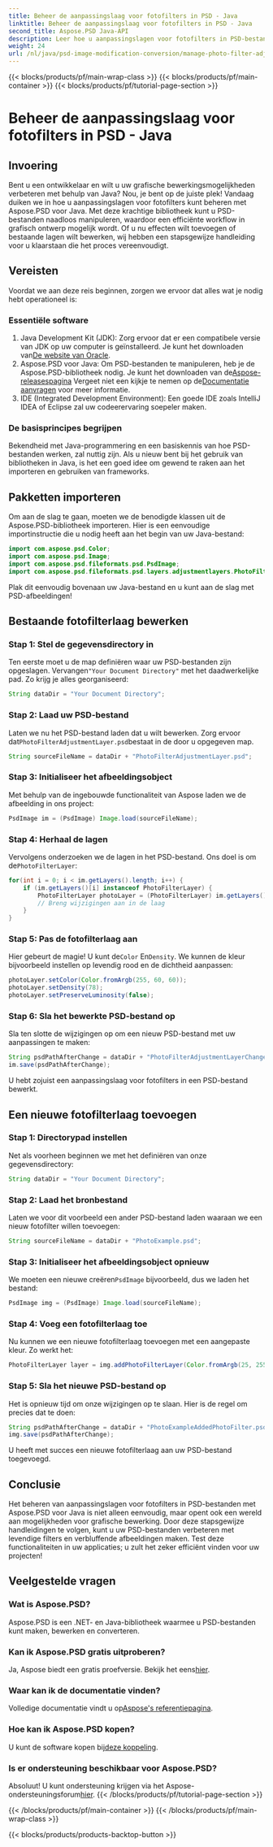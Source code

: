 ```yaml
---
title: Beheer de aanpassingslaag voor fotofilters in PSD - Java
linktitle: Beheer de aanpassingslaag voor fotofilters in PSD - Java
second_title: Aspose.PSD Java-API
description: Leer hoe u aanpassingslagen voor fotofilters in PSD-bestanden beheert met Aspose.PSD voor Java. Volg deze handleiding om moeiteloos filters te bewerken en toe te voegen.
weight: 24
url: /nl/java/psd-image-modification-conversion/manage-photo-filter-adjustment-layer-psd/
---
```


{{< blocks/products/pf/main-wrap-class >}}
{{< blocks/products/pf/main-container >}}
{{< blocks/products/pf/tutorial-page-section >}}

# Beheer de aanpassingslaag voor fotofilters in PSD - Java

## Invoering
Bent u een ontwikkelaar en wilt u uw grafische bewerkingsmogelijkheden verbeteren met behulp van Java? Nou, je bent op de juiste plek! Vandaag duiken we in hoe u aanpassingslagen voor fotofilters kunt beheren met Aspose.PSD voor Java. Met deze krachtige bibliotheek kunt u PSD-bestanden naadloos manipuleren, waardoor een efficiënte workflow in grafisch ontwerp mogelijk wordt. Of u nu effecten wilt toevoegen of bestaande lagen wilt bewerken, wij hebben een stapsgewijze handleiding voor u klaarstaan die het proces vereenvoudigt.
## Vereisten
Voordat we aan deze reis beginnen, zorgen we ervoor dat alles wat je nodig hebt operationeel is:
### Essentiële software
1.  Java Development Kit (JDK): Zorg ervoor dat er een compatibele versie van JDK op uw computer is geïnstalleerd. Je kunt het downloaden van[De website van Oracle](https://www.oracle.com/java/technologies/javase-jdk11-downloads.html).
2.  Aspose.PSD voor Java: Om PSD-bestanden te manipuleren, heb je de Aspose.PSD-bibliotheek nodig. Je kunt het downloaden van de[Aspose-releasespagina](https://releases.aspose.com/psd/java/) Vergeet niet een kijkje te nemen op de[Documentatie aanvragen](https://reference.aspose.com/psd/java/) voor meer informatie.
3. IDE (Integrated Development Environment): Een goede IDE zoals IntelliJ IDEA of Eclipse zal uw codeerervaring soepeler maken.
### De basisprincipes begrijpen
Bekendheid met Java-programmering en een basiskennis van hoe PSD-bestanden werken, zal nuttig zijn. Als u nieuw bent bij het gebruik van bibliotheken in Java, is het een goed idee om gewend te raken aan het importeren en gebruiken van frameworks.
## Pakketten importeren
Om aan de slag te gaan, moeten we de benodigde klassen uit de Aspose.PSD-bibliotheek importeren. Hier is een eenvoudige importinstructie die u nodig heeft aan het begin van uw Java-bestand:
```java
import com.aspose.psd.Color;
import com.aspose.psd.Image;
import com.aspose.psd.fileformats.psd.PsdImage;
import com.aspose.psd.fileformats.psd.layers.adjustmentlayers.PhotoFilterLayer;
```
Plak dit eenvoudig bovenaan uw Java-bestand en u kunt aan de slag met PSD-afbeeldingen!
## Bestaande fotofilterlaag bewerken
### Stap 1: Stel de gegevensdirectory in
 Ten eerste moet u de map definiëren waar uw PSD-bestanden zijn opgeslagen. Vervangen`"Your Document Directory"` met het daadwerkelijke pad. Zo krijg je alles georganiseerd:
```java
String dataDir = "Your Document Directory";
```
### Stap 2: Laad uw PSD-bestand
 Laten we nu het PSD-bestand laden dat u wilt bewerken. Zorg ervoor dat`PhotoFilterAdjustmentLayer.psd`bestaat in de door u opgegeven map.
```java
String sourceFileName = dataDir + "PhotoFilterAdjustmentLayer.psd";
```
### Stap 3: Initialiseer het afbeeldingsobject
Met behulp van de ingebouwde functionaliteit van Aspose laden we de afbeelding in ons project:
```java
PsdImage im = (PsdImage) Image.load(sourceFileName);
```
### Stap 4: Herhaal de lagen
 Vervolgens onderzoeken we de lagen in het PSD-bestand. Ons doel is om de`PhotoFilterLayer`:
```java
for(int i = 0; i < im.getLayers().length; i++) {
    if (im.getLayers()[i] instanceof PhotoFilterLayer) {
        PhotoFilterLayer photoLayer = (PhotoFilterLayer) im.getLayers()[i];
        // Breng wijzigingen aan in de laag
    }
}
```
### Stap 5: Pas de fotofilterlaag aan
 Hier gebeurt de magie! U kunt de`Color` En`Density`. We kunnen de kleur bijvoorbeeld instellen op levendig rood en de dichtheid aanpassen:
```java
photoLayer.setColor(Color.fromArgb(255, 60, 60));
photoLayer.setDensity(78);
photoLayer.setPreserveLuminosity(false);
```
### Stap 6: Sla het bewerkte PSD-bestand op
Sla ten slotte de wijzigingen op om een nieuw PSD-bestand met uw aanpassingen te maken:
```java
String psdPathAfterChange = dataDir + "PhotoFilterAdjustmentLayerChanged.psd";
im.save(psdPathAfterChange);
```
U hebt zojuist een aanpassingslaag voor fotofilters in een PSD-bestand bewerkt.
## Een nieuwe fotofilterlaag toevoegen
### Stap 1: Directorypad instellen
Net als voorheen beginnen we met het definiëren van onze gegevensdirectory:
```java
String dataDir = "Your Document Directory";
```
### Stap 2: Laad het bronbestand
Laten we voor dit voorbeeld een ander PSD-bestand laden waaraan we een nieuw fotofilter willen toevoegen:
```java
String sourceFileName = dataDir + "PhotoExample.psd";
```
### Stap 3: Initialiseer het afbeeldingsobject opnieuw
 We moeten een nieuwe creëren`PsdImage` bijvoorbeeld, dus we laden het bestand:
```java
PsdImage img = (PsdImage) Image.load(sourceFileName);
```
### Stap 4: Voeg een fotofilterlaag toe
Nu kunnen we een nieuwe fotofilterlaag toevoegen met een aangepaste kleur. Zo werkt het:
```java
PhotoFilterLayer layer = img.addPhotoFilterLayer(Color.fromArgb(25, 255, 35));
```
### Stap 5: Sla het nieuwe PSD-bestand op
Het is opnieuw tijd om onze wijzigingen op te slaan. Hier is de regel om precies dat te doen:
```java
String psdPathAfterChange = dataDir + "PhotoExampleAddedPhotoFilter.psd";
img.save(psdPathAfterChange);
```
U heeft met succes een nieuwe fotofilterlaag aan uw PSD-bestand toegevoegd.
## Conclusie
Het beheren van aanpassingslagen voor fotofilters in PSD-bestanden met Aspose.PSD voor Java is niet alleen eenvoudig, maar opent ook een wereld aan mogelijkheden voor grafische bewerking. Door deze stapsgewijze handleidingen te volgen, kunt u uw PSD-bestanden verbeteren met levendige filters en verbluffende afbeeldingen maken. Test deze functionaliteiten in uw applicaties; u zult het zeker efficiënt vinden voor uw projecten!
## Veelgestelde vragen
### Wat is Aspose.PSD?
Aspose.PSD is een .NET- en Java-bibliotheek waarmee u PSD-bestanden kunt maken, bewerken en converteren.
### Kan ik Aspose.PSD gratis uitproberen?
 Ja, Aspose biedt een gratis proefversie. Bekijk het eens[hier](https://releases.aspose.com/).
### Waar kan ik de documentatie vinden?
 Volledige documentatie vindt u op[Aspose's referentiepagina](https://reference.aspose.com/psd/java/).
### Hoe kan ik Aspose.PSD kopen?
 U kunt de software kopen bij[deze koppeling](https://purchase.aspose.com/buy).
### Is er ondersteuning beschikbaar voor Aspose.PSD?
 Absoluut! U kunt ondersteuning krijgen via het Aspose-ondersteuningsforum[hier](https://forum.aspose.com/c/psd/34).
{{< /blocks/products/pf/tutorial-page-section >}}

{{< /blocks/products/pf/main-container >}}
{{< /blocks/products/pf/main-wrap-class >}}

{{< blocks/products/products-backtop-button >}}
